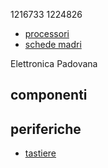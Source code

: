 1216733
1224826

- [processori](processori.md)
- [schede madri](schede_madri.md)

Elettronica Padovana

## componenti
## periferiche

- [tastiere](tastiere.md)
